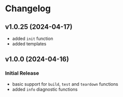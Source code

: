 # Changelog

## v1.0.25 (2024-04-17)

 * added `init` function
 * added templates

## v1.0.0 (2024-04-16)

### Initial Release

 * basic support for `build`, `test` and `teardown` functions
 * added `info` diagnostic functions